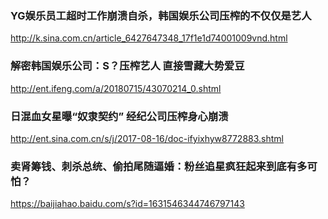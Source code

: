 ### YG娱乐员工超时工作崩溃自杀，韩国娱乐公司压榨的不仅仅是艺人
http://k.sina.com.cn/article_6427647348_17f1e1d74001009vnd.html
### 解密韩国娱乐公司：S？压榨艺人 直接雪藏大势爱豆
http://ent.ifeng.com/a/20180715/43070214_0.shtml
### 日混血女星曝“奴隶契约” 经纪公司压榨身心崩溃
http://ent.sina.com.cn/s/j/2017-08-16/doc-ifyixhyw8772883.shtml
### 卖肾筹钱、刺杀总统、偷拍尾随逼婚：粉丝追星疯狂起来到底有多可怕？
https://baijiahao.baidu.com/s?id=1631546344746797143